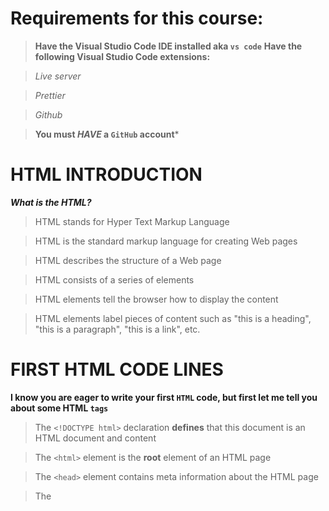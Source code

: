 
# Requirements for this course:
>**Have the Visual Studio Code IDE installed aka `vs code`**
>**Have the following Visual Studio Code extensions:**

>_Live server_

>_Prettier_

>_Github_

>**You must _HAVE_ a `GitHub` account***
# HTML INTRODUCTION
***What is the HTML?***
>HTML stands for Hyper Text Markup Language

>HTML is the standard markup language for creating Web pages

>HTML describes the structure of a Web page

>HTML consists of a series of elements

>HTML elements tell the browser how to display the content

>HTML elements label pieces of content such as "this is a heading", "this is a paragraph", "this is a link", etc.

# FIRST HTML CODE LINES

**I know you are eager to write your first `HTML` code, but first let me tell you about some HTML `tags`**

>The `<!DOCTYPE html>` declaration **defines** that this document is an HTML document and content

>The `<html>` element is the **root** element of an HTML page

>The `<head>` element contains meta information about the HTML page

>The <title> element **specifies** a title for the HTML page (which is shown in the browser's title bar or in the page's tab like this)
![image](https://user-images.githubusercontent.com/119107805/204101802-3db6f16c-7d1e-4a63-bec0-fb83cf1088db.png)

>The `<body>` element defines the document's body, and is a **container for all the visible contents**, such as headings, paragraphs, images, hyperlinks, tables, lists, etc.

**This is a simple HTML code:**
```html
<!DOCTYPE html>
<html>
    <head>
      <title>This is my page on this browser</title>
      // your html code
    <head>
    <body>
         // your html code
    </body>
<html>
```
# The `<!DOCTYPE>` Declaration

  >The `<!DOCTYPE>` declaration represents the document type, and helps browsers to display web pages correctly
  
  >It **must** only appear once, at the top of the page (before any HTML tags)
  
  >The `<!DOCTYPE>` declaration is not case sensitive
  
  >The `<!DOCTYPE>` declaration for HTML is:
  
```html
  <!DOCTYPE html>
```

  **Now we will "enter" the body**

# HTML `Headings`
  
  >HTML headings are defined with the ``<h1>`` to ``<h6>`` tags
 
  >``<h1>`` defines the most important heading. ``<h6>`` defines the least important heading
  
  This is the code for HTML Headings:
 ```html
  <!DOCTYPE html>
<html>
    <head>
      <title>My first Headings</title>
    <head>
    <body>
      <h1>My Heading 1</h1>
      <h2>My Heading 2</h2>
      <h3>My Heading 3</h3>
      <h4>My Heading 4</h4>
      <h5>My Heading 5</h5>
      <h6>My Heading 6</h6>
    </body>
<html>
 ```
  _And the output will be like this:_
  
  ![image](https://user-images.githubusercontent.com/119107805/204102386-3fd328f2-c0f4-4952-9574-dbbaffe768de.png)

# HTML Paragraphs
  >HTML paragraphs **are defined** with the  ``<p>`` tag:
  
  The code for HTML Paragraphs:
  
  ```html
    <!DOCTYPE html>
<html>
    <head>
      <title>My first Paragraphs</title>
    <head>
    <body>
      <ph>This is first paragraph.</ph>
      <ph>This is second paragraph.</ph>
    </body>
<html>
  ```
  _And the output will be like this:_
  
  ![image](https://user-images.githubusercontent.com/119107805/204102574-5961d59b-beb4-49d8-9c1e-dd04b10a9141.png)
  
  **How we can separate this paragraphs?**
  
  >We can separate this paragraphs with `<br>` tag like this:
  
  ```html
    <!DOCTYPE html>
<html>
    <head>
      <title>My first Paragraphs</title>
    <head>
    <body>
      <ph>This is first paragraph.</ph>
      <br>
      <ph>This is second paragraph.</ph>
    </body>
<html>
  ```
  
  _And the output will be like this:_
  
  ![image](https://user-images.githubusercontent.com/119107805/204102679-c0a0079a-5daa-423e-8a60-ec00508a83da.png)
  
  **How we can separate this paragraphs with a horizontal line?**
  
  >We can separate this paragraphs with `<hr>` tag like this:
  
  ```html
    <!DOCTYPE html>
<html>
    <head>
      <title>My first Paragraphs</title>
    <head>
    <body>
      <ph>This is first paragraph.</ph>
      <hr>
      <ph>This is second paragraph.</ph>
    </body>
<html>
  ```
  
  _And output will be like this:_
  
  ![image](https://user-images.githubusercontent.com/119107805/204102749-fae844f1-3bd9-43f0-be95-4e929ba249ae.png)
  
  # Your "HomeWork" for next week
  
  >Your "HomeWork" for next week will be problem set 1,I will most likely send on Sunday afternoon!
  
  **Bye!**
